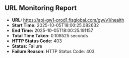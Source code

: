 ## URL Monitoring Report

- **URL:** https://api-gw1-prod1.fisglobal.com/gw/v1/health
- **Start Time:** 2025-10-05T18:00:25.082632
- **End Time:** 2025-10-05T18:00:25.191157
- **Total Time Taken:** 0.108525 seconds
- **HTTP Status Code:** 403
- **Status:** Failure
- **Failure Reason:** HTTP Status Code: 403
